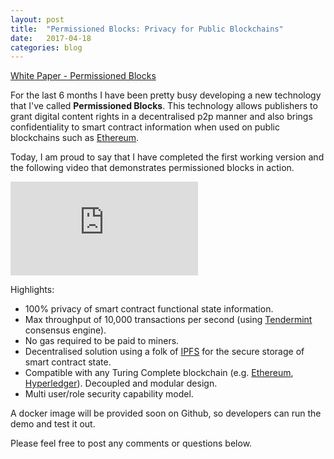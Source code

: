 ```yaml
---
layout: post
title:  "Permissioned Blocks: Privacy for Public Blockchains"
date:   2017-04-18
categories: blog
---
```


[White Paper - Permissioned Blocks](https://github.com/autocontracts/permissioned-blocks) 

For the last 6 months I have been pretty busy developing a new technology that I've called <b>Permissioned Blocks</b>. This technology allows publishers to grant digital content rights in a decentralised p2p manner 
and also brings confidentiality to smart contract information when used on public blockchains such as [Ethereum](https://www.ethereum.org/). 

Today, I am proud to say that I have completed the first working version and the following video that demonstrates permissioned blocks in action.

<div class="honeycombpic">
<iframe src="https://www.youtube.com/embed/kZNM1GLFdxk" frameborder="0" allowfullscreen></iframe>
</div>

Highlights:

- 100% privacy of smart contract functional state information.
- Max throughput of 10,000 transactions per second (using [Tendermint](https://tendermint.com/) consensus engine).
- No gas required to be paid to miners.
- Decentralised solution using a folk of [IPFS](https://ipfs.io/) for the secure storage of smart contract state.
- Compatible with any Turing Complete blockchain (e.g. [Ethereum](https://www.ethereum.org/), [Hyperledger](https://www.hyperledger.org/)). Decoupled and modular design.
- Multi user/role security capability model.  

A docker image will be provided soon on Github, so developers can run the demo and test it out.

Please feel free to post any comments or questions below.


